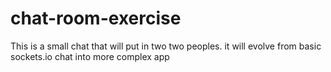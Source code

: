 # chat-room-exercise
This is a small chat that will put in two two peoples. it will evolve from basic sockets.io chat into more complex app
